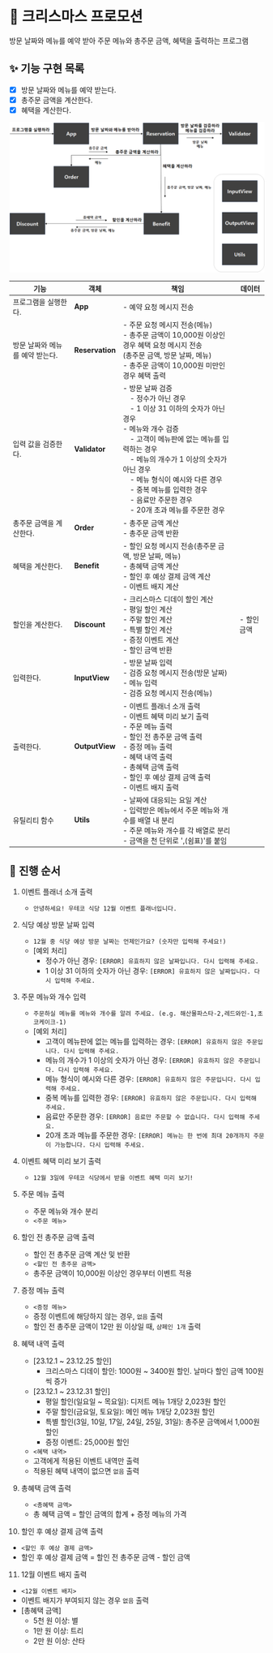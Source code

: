 # 📝 크리스마스 프로모션

방문 날짜와 메뉴를 예약 받아 주문 메뉴와 총주문 금액, 혜택을 출력하는 프로그램

## ✨ 기능 구현 목록

- [x] 방문 날짜와 메뉴를 예약 받는다.
- [x] 총주문 금액을 계산한다.
- [x] 혜택을 계산한다.

<img src="../assets/images/structure.png" alt="설계 구조"/>

<table>
  <thead>
    <th>기능</th>
    <th>객체</th>
    <th>책임</th>
    <th>데이터</th>
  </thead>
  <tbody>
    <tr>
      <td>프로그램을 실행한다.</td>
      <td><b>App</b></td>
      <td>- 예약 요청 메시지 전송</td>
      <td></td>
    </tr>
    <tr>
      <td>방문 날짜와 메뉴를 예약 받는다.</td>
      <td><b>Reservation</b></td>
      <td>
        - 주문 요청 메시지 전송(메뉴)<br />
        - 총주문 금액이 10,000원 이상인 경우 혜택 요청 메시지 전송<br />(총주문
        금액, 방문 날짜, 메뉴)<br />
        - 총주문 금액이 10,000원 미만인 경우 혜택 출력
      </td>
      <td></td>
    </tr>
    <tr>
      <td>입력 값을 검증한다.</td>
      <td><b>Validator</b></td>
      <td>
        - 방문 날짜 검증<br />
        　- 정수가 아닌 경우<br />
        　- 1 이상 31 이하의 숫자가 아닌 경우<br />
        - 메뉴와 개수 검증<br />
        　- 고객이 메뉴판에 없는 메뉴를 입력하는 경우<br />
        　- 메뉴의 개수가 1 이상의 숫자가 아닌 경우<br />
        　- 메뉴 형식이 예시와 다른 경우<br />
        　- 중복 메뉴를 입력한 경우<br />
        　- 음료만 주문한 경우<br />
        　- 20개 초과 메뉴를 주문한 경우<br />
      </td>
      <td></td>
    </tr>
    <tr>
      <td>총주문 금액을 계산한다.</td>
      <td><b>Order</b></td>
      <td>
        - 총주문 금액 계산<br />
        - 총주문 금액 반환
      </td>
      <td></td>
    </tr>
    <tr>
      <td>혜택을 계산한다.</td>
      <td><b>Benefit</b></td>
      <td>
        - 할인 요청 메시지 전송(총주문 금액, 방문 날짜, 메뉴)<br />
        - 총혜택 금액 계산<br />
        - 할인 후 예상 결제 금액 계산<br />
        - 이벤트 배지 계산<br />
      </td>
      <td></td>
    </tr>
    <tr>
      <td>할인을 계산한다.</td>
      <td><b>Discount</b></td>
      <td>
        - 크리스마스 디데이 할인 계산<br />
        - 평일 할인 계산<br />
        - 주말 할인 계산<br />
        - 특별 할인 계산<br />
        - 증정 이벤트 계산<br />
        - 할인 금액 반환<br />
      </td>
      <td>- 할인 금액</td>
    </tr>
    <tr>
      <td>입력한다.</td>
      <td><b>InputView</b></td>
      <td>
        - 방문 날짜 입력<br />
        - 검증 요청 메시지 전송(방문 날짜)<br />
        - 메뉴 입력<br />
        - 검증 요청 메시지 전송(메뉴)
      </td>
      <td></td>
    </tr>
    <tr>
      <td>출력한다.</td>
      <td><b>OutputView</b></td>
      <td>
        - 이벤트 플래너 소개 출력<br />
        - 이벤트 혜택 미리 보기 출력<br />
        - 주문 메뉴 출력<br />
        - 할인 전 총주문 금액 출력<br />
        - 증정 메뉴 출력<br />
        - 혜택 내역 출력<br />
        - 총혜택 금액 출력<br />
        - 할인 후 예상 결제 금액 출력<br />
        - 이벤트 배지 출력
      </td>
      <td></td>
    </tr>
    <tr>
      <td>유틸리티 함수</td>
      <td><b>Utils</b></td>
      <td>
        - 날짜에 대응되는 요일 계산<br />
        - 입력받은 메뉴에서 주문 메뉴와 개수를 배열 내 분리<br />
        - 주문 메뉴와 개수를 각 배열로 분리<br />
        - 금액을 천 단위로 ',(쉼표)'를 붙임
      </td>
      <td></td>
    </tr>
  </tbody>
</table>

## 📍 진행 순서

1. 이벤트 플래너 소개 출력

   - `안녕하세요! 우테코 식당 12월 이벤트 플래너입니다.`

2. 식당 예상 방문 날짜 입력

   - `12월 중 식당 예상 방문 날짜는 언제인가요? (숫자만 입력해 주세요!)`
   - [예외 처리]
     - 정수가 아닌 경우: `[ERROR] 유효하지 않은 날짜입니다. 다시 입력해 주세요.`
     - 1 이상 31 이하의 숫자가 아닌 경우: `[ERROR] 유효하지 않은 날짜입니다. 다시 입력해 주세요.`

3. 주문 메뉴와 개수 입력

   - `주문하실 메뉴를 메뉴와 개수를 알려 주세요. (e.g. 해산물파스타-2,레드와인-1,초코케이크-1)`
   - [예외 처리]
     - 고객이 메뉴판에 없는 메뉴를 입력하는 경우: `[ERROR] 유효하지 않은 주문입니다. 다시 입력해 주세요.`
     - 메뉴의 개수가 1 이상의 숫자가 아닌 경우: `[ERROR] 유효하지 않은 주문입니다. 다시 입력해 주세요.`
     - 메뉴 형식이 예시와 다른 경우: `[ERROR] 유효하지 않은 주문입니다. 다시 입력해 주세요.`
     - 중복 메뉴를 입력한 경우: `[ERROR] 유효하지 않은 주문입니다. 다시 입력해 주세요.`
     - 음료만 주문한 경우: `[ERROR] 음료만 주문할 수 없습니다. 다시 입력해 주세요.`
     - 20개 초과 메뉴를 주문한 경우: `[ERROR] 메뉴는 한 번에 최대 20개까지 주문이 가능합니다. 다시 입력해 주세요.`

4. 이벤트 혜택 미리 보기 출력

   - `12월 3일에 우테코 식당에서 받을 이벤트 혜택 미리 보기!`

5. 주문 메뉴 출력
   - 주문 메뉴와 개수 분리
   - `<주문 메뉴>`
6. 할인 전 총주문 금액 출력
   - 할인 전 총주문 금액 계산 및 반환
   - `<할인 전 총주문 금액>`
   - 총주문 금액이 10,000원 이상인 경우부터 이벤트 적용
7. 증정 메뉴 출력
   - `<증정 메뉴>`
   - 증정 이벤트에 해당하지 않는 경우, `없음` 출력
   - 할인 전 총주문 금액이 12만 원 이상일 때, `샴페인 1개` 출력
8. 혜택 내역 출력
   - [23.12.1 ~ 23.12.25 할인]
     - 크리스마스 디데이 할인: 1000원 ~ 3400원 할인. 날마다 할인 금액 100원씩 증가
   - [23.12.1 ~ 23.12.31 할인]
     - 평일 할인(일요일 ~ 목요일): 디저트 메뉴 1개당 2,023원 할인
     - 주말 할인(금요일, 토요일): 메인 메뉴 1개당 2,023원 할인
     - 특별 할인(3일, 10일, 17일, 24일, 25일, 31일): 총주문 금액에서 1,000원 할인
     - 증정 이벤트: 25,000원 할인
   - `<혜택 내역>`
   - 고객에게 적용된 이벤트 내역만 출력
   - 적용된 혜택 내역이 없으면 `없음` 출력
9. 총혜택 금액 출력
   - `<총혜택 금액>`
   - 총 혜택 금액 = 할인 금액의 합계 + 증정 메뉴의 가격
10. 할인 후 예상 결제 금액 출력

- `<할인 후 예상 결제 금액>`
- 할인 후 예상 결제 금액 = 할인 전 총주문 금액 - 할인 금액

11. 12월 이벤트 배지 출력

- `<12월 이벤트 배지>`
- 이벤트 배지가 부여되지 않는 경우 `없음` 출력
- [총혜택 금액]
  - 5천 원 이상: 별
  - 1만 원 이상: 트리
  - 2만 원 이상: 산타
